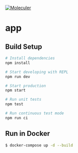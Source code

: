 [![Moleculer](https://img.shields.io/badge/Powered%20by-Moleculer-green.svg?colorB=0e83cd)](https://moleculer.services)

# app

## Build Setup

``` bash
# Install dependencies
npm install

# Start developing with REPL
npm run dev

# Start production
npm start

# Run unit tests
npm test

# Run continuous test mode
npm run ci
```

## Run in Docker

```bash
$ docker-compose up -d --build
```
